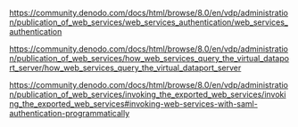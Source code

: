

https://community.denodo.com/docs/html/browse/8.0/en/vdp/administration/publication_of_web_services/web_services_authentication/web_services_authentication

https://community.denodo.com/docs/html/browse/8.0/en/vdp/administration/publication_of_web_services/how_web_services_query_the_virtual_dataport_server/how_web_services_query_the_virtual_dataport_server


https://community.denodo.com/docs/html/browse/8.0/en/vdp/administration/publication_of_web_services/invoking_the_exported_web_services/invoking_the_exported_web_services#invoking-web-services-with-saml-authentication-programmatically
